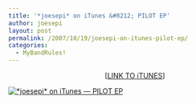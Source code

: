 ```yaml
---
title: '*joesepi* on iTunes &#8212; PILOT EP'
author: joesepi
layout: post
permalink: /2007/10/19/joesepi-on-itunes-pilot-ep/
categories:
  - MyBandRules!
---
```

<p style="text-align:center">[<a href="http://phobos.apple.com/WebObjects/MZStore.woa/wa/viewAlbum?id=265796082&amp;s=143441">LINK TO iTUNES</a>]</p>
<p><a href="http://www.joesepi.com/wp-content/uploads/2007/10/joesepi-on-itunes.jpg" title="*joesepi* on iTunes — PILOT EP"><img src="http://www.joesepi.com/wp-content/uploads/2007/10/joesepi-on-itunes.jpg" alt="*joesepi* on iTunes — PILOT EP" /></a></p>
